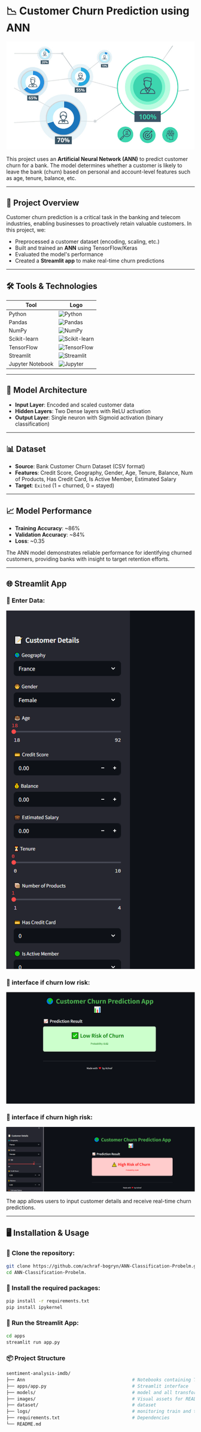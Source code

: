 # 📉 Customer Churn Prediction using ANN

![Model Architecture](images/Churn.PNG)

This project uses an **Artificial Neural Network (ANN)** to predict customer churn for a bank. The model determines whether a customer is likely to leave the bank (churn) based on personal and account-level features such as age, tenure, balance, etc.

---

## 🚀 Project Overview

Customer churn prediction is a critical task in the banking and telecom industries, enabling businesses to proactively retain valuable customers. In this project, we:

- Preprocessed a customer dataset (encoding, scaling, etc.)
- Built and trained an **ANN** using TensorFlow/Keras
- Evaluated the model's performance
- Created a **Streamlit app** to make real-time churn predictions

---

## 🛠️ Tools & Technologies

| Tool           | Logo |
|----------------|------|
| Python         | ![Python](https://img.shields.io/badge/Python-3776AB?style=for-the-badge&logo=python&logoColor=white) |
| Pandas         | ![Pandas](https://img.shields.io/badge/Pandas-150458?style=for-the-badge&logo=pandas&logoColor=white) |
| NumPy          | ![NumPy](https://img.shields.io/badge/NumPy-013243?style=for-the-badge&logo=numpy&logoColor=white) |
| Scikit-learn   | ![Scikit-learn](https://img.shields.io/badge/Scikit--learn-F7931E?style=for-the-badge&logo=scikit-learn&logoColor=white) |
| TensorFlow     | ![TensorFlow](https://img.shields.io/badge/TensorFlow-FF6F00?style=for-the-badge&logo=tensorflow&logoColor=white) |
| Streamlit      | ![Streamlit](https://img.shields.io/badge/Streamlit-FF4B4B?style=for-the-badge&logo=streamlit&logoColor=white) |
| Jupyter Notebook | ![Jupyter](https://img.shields.io/badge/Jupyter-F37626?style=for-the-badge&logo=jupyter&logoColor=white) |

---

## 🧠 Model Architecture

- **Input Layer**: Encoded and scaled customer data
- **Hidden Layers**: Two Dense layers with ReLU activation
- **Output Layer**: Single neuron with Sigmoid activation (binary classification)

---

## 📊 Dataset

- **Source**: Bank Customer Churn Dataset (CSV format)
- **Features**: Credit Score, Geography, Gender, Age, Tenure, Balance, Num of Products, Has Credit Card, Is Active Member, Estimated Salary
- **Target**: `Exited` (1 = churned, 0 = stayed)

---

## 📈 Model Performance

- **Training Accuracy**: ~86%
- **Validation Accuracy**: ~84%
- **Loss**: ~0.35

The ANN model demonstrates reliable performance for identifying churned customers, providing banks with insight to target retention efforts.

---

## 🌐 Streamlit App

### 🔹 Enter Data:
![Churn Streamlit](images/app_1.PNG)


### 🔹 interface if churn low risk:
![Churn Streamlit](images/app_2.PNG)


### 🔹 interface if churn high risk:
![Churn Streamlit](images/app_3.PNG)


The app allows users to input customer details and receive real-time churn predictions.

---

## 🖥️ Installation & Usage

### 🔹 Clone the repository:

```bash
git clone https://github.com/achraf-bogryn/ANN-Classification-Probelm.git
cd ANN-Classification-Probelm.
```

### 🔹 Install the required packages:
```bash
pip install -r requirements.txt
pip install ipykernel
```

### 🔹 Run the Streamlit App:
```bash
cd apps
streamlit run app.py
```

### 📦 Project Structure
```bash 
sentiment-analysis-imdb/
├── Ann                                        # Notebooks containing Training and preprocessing data 
├── apps/app.py                                # Streamlit interface
├── models/                                    # model and all transformation 
├── images/                                    # Visual assets for README
├── dataset/                                   # dataset
├── logs/                                      # monitoring train and test process 
├── requirements.txt                           # Dependencies
└── README.md
```

